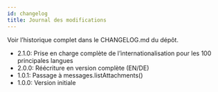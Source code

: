 ```yaml
---
id: changelog
title: Journal des modifications
---
```


Voir l’historique complet dans le CHANGELOG.md du dépôt.

- 2.1.0: Prise en charge complète de l’internationalisation pour les 100 principales langues
- 2.0.0: Réécriture en version complète (EN/DE)
- 1.0.1: Passage à messages.listAttachments()
- 1.0.0: Version initiale
